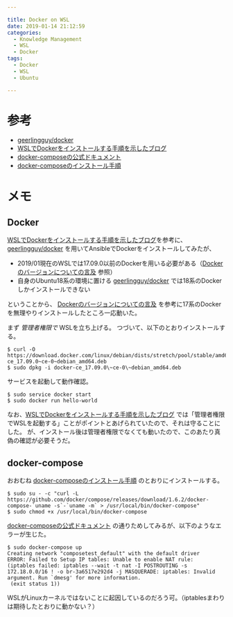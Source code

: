 ```yaml
---

title: Docker on WSL
date: 2019-01-14 21:12:59
categories:
  - Knowledge Management
  - WSL
  - Docker
tags:
  - Docker
  - WSL
  - Ubuntu

---
```


# 参考

* [geerlingguy/docker] 
* [WSLでDockerをインストールする手順を示したブログ]
* [docker-composeの公式ドキュメント]
* [docker-composeのインストール手順]

[geerlingguy/docker]: https://galaxy.ansible.com/geerlingguy/docker
[WSLでDockerをインストールする手順を示したブログ]: https://qiita.com/yanoshi/items/dcecbf117d9cbd14af87
[Dockerのバージョンについての言及]: https://qiita.com/guchio/items/3eb0818df44fdbab3d14
[docker-composeの公式ドキュメント]: http://docs.docker.jp/compose/gettingstarted.html
[docker-composeのインストール手順]: http://docs.docker.jp/compose/install.html

# メモ

## Docker

[WSLでDockerをインストールする手順を示したブログ]を参考に、[geerlingguy/docker] を用いてAnsibleでDockerをインストールしてみたが、

* 2019/01現在のWSLでは17.09.0以前のDockerを用いる必要がある（[Dockerのバージョンについての言及] 参照）
* 自身のUbuntu18系の環境に置ける [geerlingguy/docker] では18系のDockerしかインストールできない

ということから、 [Dockerのバージョンについての言及] を参考に17系のDockerを無理やりインストールしたところ一応動いた。

まず *管理者権限で* WSLを立ち上げる。
つづいて、以下のとおりインストールする。

```
$ curl -O https://download.docker.com/linux/debian/dists/stretch/pool/stable/amd64/docker-ce_17.09.0~ce-0~debian_amd64.deb
$ sudo dpkg -i docker-ce_17.09.0\~ce-0\~debian_amd64.deb
```

サービスを起動して動作確認。

```
$ sudo service docker start
$ sudo docker run hello-world
```

なお、[WSLでDockerをインストールする手順を示したブログ] では「管理者権限でWSLを起動する」ことがポイントとあげられていたので、それは守ることにした。
が、インストール後は管理者権限でなくても動いたので、このあたり真偽の確認が必要そうだ。

## docker-compose
おおむね [docker-composeのインストール手順] のとおりにインストールする。

```
$ sudo su - -c "curl -L https://github.com/docker/compose/releases/download/1.6.2/docker-compose-`uname -s`-`uname -m` > /usr/local/bin/docker-compose"
$ sudo chmod +x /usr/local/bin/docker-compose
```

[docker-composeの公式ドキュメント] の通りためしてみるが、以下のようなエラーが生じた。

```
$ sudo docker-compose up
Creating network "composetest_default" with the default driver
ERROR: Failed to Setup IP tables: Unable to enable NAT rule:  (iptables failed: iptables --wait -t nat -I POSTROUTING -s 172.18.0.0/16 ! -o br-3a6517e292d4 -j MASQUERADE: iptables: Invalid argument. Run `dmesg' for more information.
 (exit status 1))
```

WSLがLinuxカーネルではないことに起因しているのだろう可。（iptablesまわりは期待したとおりに動かない？）
